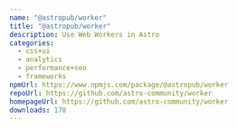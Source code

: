 ```yaml
---
name: "@astropub/worker"
title: "@astropub/worker"
description: Use Web Workers in Astro
categories:
  - css+ui
  - analytics
  - performance+seo
  - frameworks
npmUrl: https://www.npmjs.com/package/@astropub/worker
repoUrl: https://github.com/astro-community/worker
homepageUrl: https://github.com/astro-community/worker
downloads: 178
---
```

